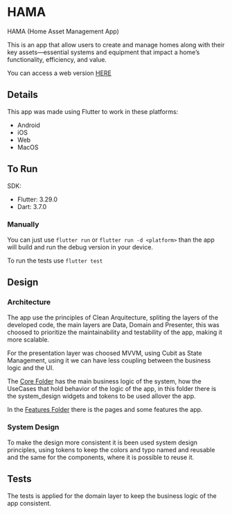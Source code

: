 # HAMA

HAMA (Home Asset Management App)

This is an app that  allow users to create and manage homes along with their key assets—essential systems and equipment that impact a home’s functionality, efficiency, and value.

You can access a web version [HERE](https://hama-35a8a.web.app/)

## Details

This app was made using Flutter to work in these platforms:
* Android
* iOS
* Web
* MacOS

## To Run

SDK:
- Flutter: 3.29.0
- Dart: 3.7.0

### Manually

You can just use `flutter run` or `flutter run -d <platform>` than the app will build and run the debug version in your device.

To run the tests use `flutter test`

## Design

### Architecture
The app use the principles of Clean Arquitecture, spliting the layers of the developed code, the main layers are Data, Domain and Presenter, this was choosed to prioritize the maintainability and testability of the app, making it more scalable.

For the presentation layer was choosed MVVM, using Cubit as State Management, using it we can have less coupling between the business logic and the UI.

The [Core Folder](lib/src/core) has the main business logic of the system, how the UseCases that hold behavior of the logic of the app, in this folder there is the system_design widgets and tokens to be used allover the app.

In the [Features Folder](lib/src/features) there is the pages and some features the app.

### System Design

To make the design more consistent it is been used system design principles, using tokens to keep the colors and typo named and reusable and the same for the components, where it is possible to reuse it.

## Tests

The tests is applied for the domain layer to keep the business logic of the app consistent.